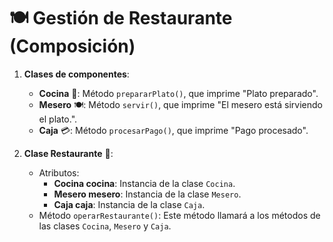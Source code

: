 # 🍽️ **Gestión de Restaurante (Composición)**

1. **Clases de componentes**:
   - **Cocina** 🍳: Método `prepararPlato()`, que imprime "Plato preparado".
   - **Mesero** 🍽️: Método `servir()`, que imprime "El mesero está sirviendo el plato.".
   - **Caja** 💳: Método `procesarPago()`, que imprime "Pago procesado".
   
2. **Clase Restaurante** 🏨:
   - Atributos:
     - **Cocina cocina**: Instancia de la clase `Cocina`.
     - **Mesero mesero**: Instancia de la clase `Mesero`.
     - **Caja caja**: Instancia de la clase `Caja`.
   - Método `operarRestaurante()`: Este método llamará a los métodos de las clases `Cocina`, `Mesero` y `Caja`.
